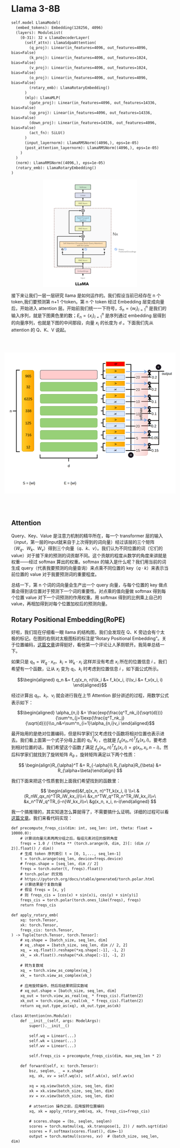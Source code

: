 # Llama 3-8B
```
self.model LlamaModel(
  (embed_tokens): Embedding(128256, 4096)
  (layers): ModuleList(
    (0-31): 32 x LlamaDecoderLayer(
      (self_attn): LlamaSdpaAttention(
        (q_proj): Linear(in_features=4096, out_features=4096, bias=False)
        (k_proj): Linear(in_features=4096, out_features=1024, bias=False)
        (v_proj): Linear(in_features=4096, out_features=1024, bias=False)
        (o_proj): Linear(in_features=4096, out_features=4096, bias=False)
        (rotary_emb): LlamaRotaryEmbedding()
      )
      (mlp): LlamaMLP(
        (gate_proj): Linear(in_features=4096, out_features=14336, bias=False)
        (up_proj): Linear(in_features=4096, out_features=14336, bias=False)
        (down_proj): Linear(in_features=14336, out_features=4096, bias=False)
        (act_fn): SiLU()
      )
      (input_layernorm): LlamaRMSNorm((4096,), eps=1e-05)
      (post_attention_layernorm): LlamaRMSNorm((4096,), eps=1e-05)
    )
  )
  (norm): LlamaRMSNorm((4096,), eps=1e-05)
  (rotary_emb): LlamaRotaryEmbedding()
)
```
<p align="center">
  <img src="../assets/llama/llama.png" width="300">
</p>

接下来让我们一层一层研究 llama 是如何运作的。我们假设当前已经存在 n 个token,我们要预测第 n+1 个token。第 n 个 token 经过 Embedding 层变成向量后，开始进入 attention 层。开始前我们统一一下符号，$S_n=\{w_i\}^n_{i=1}$ 是我们的输入序列，就是下图黄色里的数；$E_n=\{x_i\}^n_{i=1}$ 是序列通过 embedding 层得到的向量序列，也就是下图的中间那段，向量 $x_i$ 的长度为 $d$ 。下面我们先从 attention 的 Q、K、V 说起。
<p align="center">
  <img src="../assets/llama/kv.png" width="450" style="transform: rotate(-90deg); transform-origin: center;" alt="Llama的结构">
</p>

## Attention

Query、Key、Value 是注意力机制的精华所在，每一个 transformer 层的输入（$input$，第一层的input就来自于上次得到的词向量）经过该层的三个矩阵（$W_q、W_k、W_v$）得到三个向量（$q、k、v$）。我们认为不同位置的词（它们的 value）对于接下来的预测的词贡献不同。这个贡献的程度从数学的角度来讲就是权重——经过 softmax 算出的权重。softmax 的输入是什么呢？我们用当前的词生成 query（代表我要预测的向量查询）来点乘不同位置的 key（$q \cdot k$）来表示当前位置的 value 对于我要预测词的重要程度。

总结一下，第 n 个词的词向量会生产出一个 query 向量，与每个位置的 key 做点乘会得到该位置对于预测下一个词的重要性。对点乘的值向量做 softmax 得到每个位置 value 对下一个词预测的作用权重。用 softmax 得到的比例乘上自己的 value，再相加得到对每个位置加权后的预测向量。

## Rotary Positional Embedding(RoPE)
好啦，我们现在仔细看一眼 llama 的结构图，我们会发现在 Q、K 旁边会有个太极的标记。在图的右侧对太极图标的标注是“Rotary Positional Embedding”。关于位置编码，[这篇文章](https://zhuanlan.zhihu.com/p/642884818)讲得挺好，看他第一个评论让人茅厕顿开。我简单总结一下。

如果只是 $q_n = W_q \cdot x_n、k_i = W_k \cdot x_i$ 这样并没有考虑 $x_i$ 所在的位置信息 $i$ 。我们希望有一个函数，让从 $x_i$ 变为 $q_i、k_i$ 时考虑到位置信息 $i$ ，如下面公式所示。

$$\begin{aligned} q_n &= f_q(x_n, n)\\k_i &= f_k(x_i, i)\\v_i &= f_v(x_i, i) \end{aligned}$$

经过计算出 $q_n、k_i、v_i$ 就会进行我在上节 Attention 部分讲述的过程，用数学公式表示如下：

$$\begin{aligned} \alpha_{n,i} &= \frac{exp(\frac{q^T_nk_i}{\sqrt{d}})}{\sum^n_{j=1}exp(\frac{q^T_nk_j}{\sqrt{d}})}\\o_n&=\sum^n_{i=1}\alpha_{n,i}v_i \end{aligned}$$

最开始用的是绝对位置编码，但是科学家们又考虑找个函数将相对位置也表示进去。我们看上面第一个式子分母上面的 $q^T_nk_i$ ，也就是 $f_q(x_n, n)^Tf_k(x_i, i)$。要考虑到相对位置的话，我们希望这个函数 $f$ 满足 $f_q(x_n, n)^Tf_k(x_i, i) = g(x_n, x_i, n-i)$。然后科学家们就找到了旋转矩阵 $R_{\theta}$ 。旋转矩阵满足以下两个性质：

$$
\begin{align}R_{\alpha}^T &= R_{-\alpha}\\ R_{\alpha}R_{\beta} &= R_{\alpha+\beta}\end{align}
$$

我们下面来把这个性质套到上面我们希望找到的函数里：

$$
\begin{aligned}&f_q(x_n, n)^Tf_k(x_i, i) \\=\ &(R_nW_qx_n)^T(R_iW_kx_i)\\=\ &x_n^TW_q^TR_n^TR_iW_kx_i\\=\ &x_n^TW_q^TR_{i-n}W_kx_i\\=\ &g(x_n, x_i, n-i)\end{aligned}
$$

我一个搞推理的，其实知道怎么算就得了，不需要搞什么证明。详细的过程可以看[这篇文章](https://www.kexue.fm/archives/8265)。我们来看代码实现：
```
def precompute_freqs_cis(dim: int, seq_len: int, theta: float = 10000.0):
    # 计算词向量元素两两分组之后，每组元素对应的旋转角度
    freqs = 1.0 / (theta ** (torch.arange(0, dim, 2)[: (dim // 2)].float() / dim))
    # 生成 token 序列索引 t = [0, 1,..., seq_len-1]
    t = torch.arange(seq_len, device=freqs.device)
    # freqs.shape = [seq_len, dim // 2] 
    freqs = torch.outer(t, freqs).float()
    # torch.polar 的文档
    # https://pytorch.org/docs/stable/generated/torch.polar.html
    # 计算结果是个复数向量
    # 假设 freqs = [x, y]
    # 则 freqs_cis = [cos(x) + sin(x)i, cos(y) + sin(y)i]
    freqs_cis = torch.polar(torch.ones_like(freqs), freqs)
    return freqs_cis

def apply_rotary_emb(
    xq: torch.Tensor,
    xk: torch.Tensor,
    freqs_cis: torch.Tensor,
) -> Tuple[torch.Tensor, torch.Tensor]:
    # xq.shape = [batch_size, seq_len, dim]
    # xq_.shape = [batch_size, seq_len, dim // 2, 2]
    xq_ = xq.float().reshape(*xq.shape[:-1], -1, 2)
    xk_ = xk.float().reshape(*xk.shape[:-1], -1, 2)
    
    # 转为复数域
    xq_ = torch.view_as_complex(xq_)
    xk_ = torch.view_as_complex(xk_)
    
    # 应用旋转操作，然后将结果转回实数域
    # xq_out.shape = [batch_size, seq_len, dim]
    xq_out = torch.view_as_real(xq_ * freqs_cis).flatten(2)
    xk_out = torch.view_as_real(xk_ * freqs_cis).flatten(2)
    return xq_out.type_as(xq), xk_out.type_as(xk)

class Attention(nn.Module):
    def __init__(self, args: ModelArgs):
        super().__init__()

        self.wq = Linear(...)
        self.wk = Linear(...)
        self.wv = Linear(...)
        
        self.freqs_cis = precompute_freqs_cis(dim, max_seq_len * 2)

    def forward(self, x: torch.Tensor):
        bsz, seqlen, _ = x.shape
        xq, xk, xv = self.wq(x), self.wk(x), self.wv(x)

        xq = xq.view(batch_size, seq_len, dim)
        xk = xk.view(batch_size, seq_len, dim)
        xv = xv.view(batch_size, seq_len, dim)

        # attention 操作之前，应用旋转位置编码
        xq, xk = apply_rotary_emb(xq, xk, freqs_cis=freqs_cis)
        
        # scores.shape = (bs, seqlen, seqlen)
        scores = torch.matmul(xq, xk.transpose(1, 2)) / math.sqrt(dim)
        scores = F.softmax(scores.float(), dim=-1)
        output = torch.matmul(scores, xv)  # (batch_size, seq_len, dim)
```